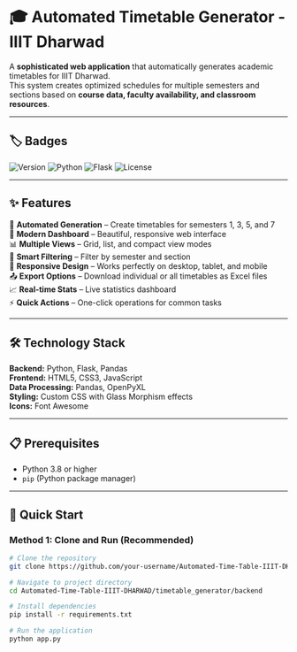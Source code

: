 # 🎓 Automated Timetable Generator - IIIT Dharwad

A **sophisticated web application** that automatically generates academic timetables for IIIT Dharwad.  
This system creates optimized schedules for multiple semesters and sections based on **course data, faculty availability, and classroom resources**.

---

## 🏷️ Badges

![Version](https://img.shields.io/badge/Version-1.0.0-blue.svg)
![Python](https://img.shields.io/badge/Python-3.8%2B-green.svg)
![Flask](https://img.shields.io/badge/Flask-2.3.3-lightgrey.svg)
![License](https://img.shields.io/badge/License-MIT-yellow.svg)

---

## ✨ Features

🚀 **Automated Generation** – Create timetables for semesters 1, 3, 5, and 7  
🎨 **Modern Dashboard** – Beautiful, responsive web interface  
📊 **Multiple Views** – Grid, list, and compact view modes  
🔧 **Smart Filtering** – Filter by semester and section  
📱 **Responsive Design** – Works perfectly on desktop, tablet, and mobile  
📤 **Export Options** – Download individual or all timetables as Excel files  
📈 **Real-time Stats** – Live statistics dashboard  
⚡ **Quick Actions** – One-click operations for common tasks  

---

## 🛠️ Technology Stack

**Backend:** Python, Flask, Pandas  
**Frontend:** HTML5, CSS3, JavaScript  
**Data Processing:** Pandas, OpenPyXL  
**Styling:** Custom CSS with Glass Morphism effects  
**Icons:** Font Awesome  

---

## 📋 Prerequisites

- Python 3.8 or higher  
- `pip` (Python package manager)

---

## 🚀 Quick Start

### **Method 1: Clone and Run (Recommended)**

```bash
# Clone the repository
git clone https://github.com/your-username/Automated-Time-Table-IIIT-DHARWAD.git

# Navigate to project directory
cd Automated-Time-Table-IIIT-DHARWAD/timetable_generator/backend

# Install dependencies
pip install -r requirements.txt

# Run the application
python app.py
